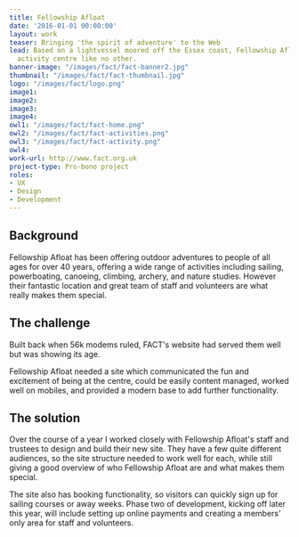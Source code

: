 ```yaml
---
title: Fellowship Afloat
date: '2016-01-01 00:00:00'
layout: work
teaser: Bringing 'the spirit of adventure' to the Web
lead: Based on a lightvessel moored off the Essex coast, Fellowship Afloat is an outdoor
  activity centre like no other.
banner-image: "/images/fact/fact-banner2.jpg"
thumbnail: "/images/fact/fact-thumbnail.jpg"
logo: "/images/fact/logo.png"
image1: 
image2: 
image3: 
image4: 
owl1: "/images/fact/fact-home.png"
owl2: "/images/fact/fact-activities.png"
owl3: "/images/fact/fact-activity.png"
owl4: 
work-url: http://www.fact.org.uk
project-type: Pro-bono project
roles:
- UX
- Design
- Development
---
```


## Background

Fellowship Afloat has been offering outdoor adventures to people of all ages for over 40 years, offering a wide range of activities including sailing, powerboating, canoeing, climbing, archery, and nature studies. However their fantastic location and great team of staff and volunteers are what really makes them special.

## The challenge

Built back when 56k modems ruled, FACT's website had served them well but was showing its age.

Fellowship Afloat needed a site which communicated the fun and excitement of being at the centre, could be easily content managed, worked well on mobiles, and provided a modern base to add further functionality.

## The solution

Over the course of a year I worked closely with Fellowship Afloat's staff and trustees to design and build their new site. They have a few quite different audiences, so the site structure needed to work well for each, while still giving a good overview of who Fellowship Afloat are and what makes them special.

The site also has booking functionality, so visitors can quickly sign up for sailing courses or away weeks. Phase two of development, kicking off later this year, will include setting up online payments and creating a members' only area for staff and volunteers.